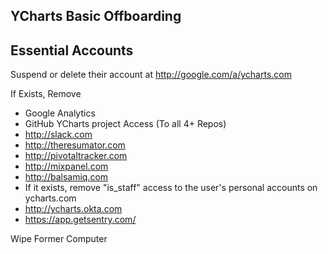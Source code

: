 ## YCharts Basic Offboarding

## Essential Accounts

Suspend or delete their account at http://google.com/a/ycharts.com

If Exists, Remove
* Google Analytics
* GitHub YCharts project Access (To all 4+ Repos)
* http://slack.com
* http://theresumator.com
* http://pivotaltracker.com
* http://mixpanel.com
* http://balsamiq.com
* If it exists, remove "is_staff" access to the user's personal accounts on ycharts.com
* http://ycharts.okta.com
* https://app.getsentry.com/

Wipe Former Computer


